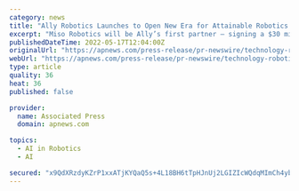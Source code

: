 ```yaml
---
category: news
title: "Ally Robotics Launches to Open New Era for Attainable Robotics in Restaurant Industry and Beyond"
excerpt: "Miso Robotics will be Ally’s first partner – signing a $30 million statement of intent. EL SEGUNDO, Calif., May 17, 2022 /PRNewswire/ -- Today, Ally Robotics – a startup mak"
publishedDateTime: 2022-05-17T12:04:00Z
originalUrl: "https://apnews.com/press-release/pr-newswire/technology-robotics-bce612eb28e04898b97d7daea24a6fbe"
webUrl: "https://apnews.com/press-release/pr-newswire/technology-robotics-bce612eb28e04898b97d7daea24a6fbe"
type: article
quality: 36
heat: 36
published: false

provider:
  name: Associated Press
  domain: apnews.com

topics:
  - AI in Robotics
  - AI

secured: "x9QdXRzdyKZrP1xxATjKYQaQ5s+4L18BH6tTpHJnUj2LGIZIcWQdqMImCh4ybs8dIS9qFzff7P2OEynjgzDM6elJc9ntNJ2/pU03WUErdiFyvS6ezYwyuETVi6G8vfuLkYxBOa4uTLEnOx3FKPc9LbsRC0pn8bprhjIPT3jQE4+lr0ddBfJuevknQeQV1OLboRg3rQbYZqR2i5C/NCSltQQTDXH0qUEnZGeGp47+M5gqlcRULU4kMNFp4taiRlJEWTS1zfCfIV1/D1L0GTJ2wNlaTTh3a7TE4J7op4KcVT/hqpVkGNWwd06+8W51IDSggWMH2szlbfKaASfekuDIGe881MRQWEqo6X0Ehl5NhpE=;Qw9YlkVsvdpE+ZXtjB3mMA=="
---
```


